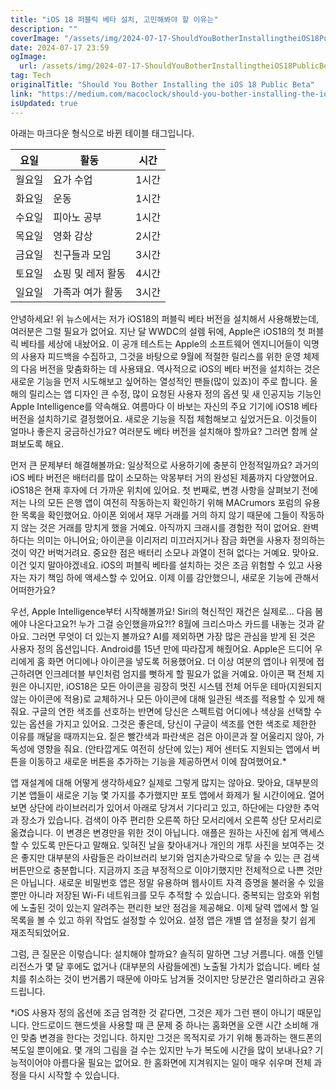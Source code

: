 ```yaml
---
title: "iOS 18 퍼블릭 베타 설치, 고민해봐야 할 이유는"
description: ""
coverImage: "/assets/img/2024-07-17-ShouldYouBotherInstallingtheiOS18PublicBeta_0.png"
date: 2024-07-17 23:59
ogImage: 
  url: /assets/img/2024-07-17-ShouldYouBotherInstallingtheiOS18PublicBeta_0.png
tag: Tech
originalTitle: "Should You Bother Installing the iOS 18 Public Beta"
link: "https://medium.com/macoclock/should-you-bother-installing-the-ios-18-public-beta-0db59dc3f40d"
isUpdated: true
---
```






아래는 마크다운 형식으로 바뀐 테이블 태그입니다.


| 요일  | 활동             | 시간   |
| ------|------------------|-------|
| 월요일 | 요가 수업        | 1시간 |
| 화요일 | 운동             | 1시간 |
| 수요일 | 피아노 공부      | 1시간 |
| 목요일 | 영화 감상        | 2시간 |
| 금요일 | 친구들과 모임    | 3시간 |
| 토요일 | 쇼핑 및 레저 활동 | 4시간 |
| 일요일 | 가족과 여가 활동 | 3시간 |


안녕하세요! 위 뉴스에서는 저가 iOS18의 퍼블릭 베타 버전을 설치해서 사용해봤는데, 여러분은 그럴 필요가 없어요. 지난 달 WWDC의 설렘 뒤에, Apple은 iOS18의 첫 퍼블릭 베타를 세상에 내놨어요. 이 공개 테스트는 Apple의 소프트웨어 엔지니어들이 익명의 사용자 피드백을 수집하고, 그것을 바탕으로 9월에 적절한 릴리스를 위한 운영 체제의 다음 버전을 맞춤화하는 데 사용돼요. 역사적으로 iOS의 베타 버전을 설치하는 것은 새로운 기능을 먼저 시도해보고 싶어하는 열성적인 팬들(많이 있죠)이 주로 합니다. 올해의 릴리스는 앱 디자인 큰 수정, 많이 요청된 사용자 정의 옵션 및 새 인공지능 기능인 Apple Intelligence를 약속해요. 여름마다 이 바보는 자신의 주요 기기에 iOS18 베타 버전을 설치하기로 결정했어요. 새로운 기능을 직접 체험해보고 싶었거든요. 이것들이 얼마나 좋은지 궁금하신가요? 여러분도 베타 버전을 설치해야 할까요? 그러면 함께 살펴보도록 해요.

먼저 큰 문제부터 해결해볼까요: 일상적으로 사용하기에 충분히 안정적일까요? 과거의 iOS 베타 버전은 배터리를 많이 소모하는 악몽부터 거의 완성된 제품까지 다양했어요. iOS18은 현재 후자에 더 가까운 위치에 있어요. 첫 번째로, 변경 사항을 살펴보기 전에 저는 나의 모든 은행 앱이 여전히 작동하는지 확인하기 위해 MACrumors 포럼의 유용한 목록을 확인했어요. 아이폰 외에서 재무 거래를 거의 하지 않기 때문에 그들이 작동하지 않는 것은 거래를 망치게 했을 거예요. 아직까지 크래시를 경험한 적이 없어요. 완벽하다는 의미는 아니어요; 아이콘을 이리저리 미끄러지거나 잠금 화면을 사용자 정의하는 것이 약간 버벅거려요. 중요한 점은 배터리 소모나 과열이 전혀 없다는 거예요. 맞아요. 이건 잊지 말아야겠네요. iOS의 퍼블릭 베타를 설치하는 것은 조금 위험할 수 있고 사용자는 자기 책임 하에 액세스할 수 있어요. 이제 이를 감안했으니, 새로운 기능에 관해서 어떠한가요?

우선, Apple Intelligence부터 시작해볼까요! Siri의 혁신적인 재건은 실제로... 다음 봄에야 나온다고요?! 누가 그걸 승인했을까요?!? 8월에 크리스마스 카드를 내놓는 것과 같아요. 그러면 무엇이 더 있는지 볼까요? AI를 제외하면 가장 많은 관심을 받게 된 것은 사용자 정의 옵션입니다. Android를 15년 만에 따라잡게 해줬어요. Apple은 드디어 우리에게 홈 화면 어디에나 아이콘을 넣도록 허용했어요. 더 이상 여분의 앱이나 위젯에 접근하려면 인크레더블 부인처럼 엄지를 뻣하게 할 필요가 없을 거예요. 아이콘 팩 전체 지원은 아니지만, iOS18은 모든 아이콘을 굉장히 멋진 시스템 전체 어두운 테마(지원되지 않는 아이콘에 적용)로 교체하거나 모든 아이콘에 대해 일관된 색조를 적용할 수 있게 해줘요. 구글의 연한 색조를 선호하는 반면에 당신은 스펙트럼 어디에나 색상을 선택할 수 있는 옵션을 가지고 있어요. 그것은 좋은데, 당신이 구글이 색조를 연한 색조로 제한한 이유를 깨달을 때까지는요. 짙은 빨간색과 파란색은 검은 아이콘과 잘 어울리지 않아, 가독성에 영향을 줘요. (안타깝게도 여전히 상단에 있는) 제어 센터도 지원되는 앱에서 버튼을 이동하고 새로운 버튼을 추가하는 기능을 제공하면서 이에 참여했어요.*


<div class="content-ad"></div>

앱 재설계에 대해 어떻게 생각하세요? 실제로 그렇게 많지는 않아요. 맞아요, 대부분의 기본 앱들이 새로운 기능 몇 가지를 추가했지만 포토 앱에서 화제가 될 시간이에요. 열어보면 상단에 라이브러리가 있어서 아래로 당겨서 기다리고 있고, 하단에는 다양한 추억과 장소가 있습니다. 검색이 아주 편리한 오른쪽 하단 모서리에서 오른쪽 상단 모서리로 옮겼습니다. 이 변경은 변경만을 위한 것이 아닙니다. 애플은 원하는 사진에 쉽게 액세스할 수 있도록 만든다고 말해요. 잊혀진 날을 찾아내거나 개인의 개투 사진을 보여주는 것은 좋지만 대부분의 사람들은 라이브러리 보기와 엄지손가락으로 닿을 수 있는 큰 검색 버튼만으로 충분합니다. 지금까지 조금 부정적으로 이야기했지만 전체적으로 나쁜 것만은 아닙니다. 새로운 비밀번호 앱은 정말 유용하며 웹사이트 자격 증명을 불러올 수 있을 뿐만 아니라 저장된 Wi-Fi 네트워크를 모두 추적할 수 있습니다. 중복되는 암호와 위험에 노출된 것이 있는지 알려주는 편리한 보안 점검을 제공해요. 이제 달력 앱에서 할 일 목록을 볼 수 있고 하위 작업도 설정할 수 있어요. 설정 앱은 개별 앱 설정을 찾기 쉽게 재조직되었어요.

그럼, 큰 질문은 이렇습니다: 설치해야 할까요? 솔직히 말하면 그냥 거름니다. 애플 인텔리전스가 몇 달 후에도 없거나 (대부분의 사람들에겐) 노출될 가치가 없습니다. 베타 설치를 취소하는 것이 번거롭기 때문에 아마도 남겨둘 것이지만 당분간은 멀리하라고 권유드립니다.

*iOS 사용자 정의 옵션에 조금 엄격한 것 같다면, 그것은 제가 그런 팬이 아니기 때문입니다. 안드로이드 핸드셋을 사용할 때 큰 문제 중 하나는 홈화면을 오랜 시간 소비해 개인 맞춤 변경을 한다는 것입니다. 하지만 그것은 목적지로 가기 위해 통과하는 핸드폰의 복도일 뿐이에요. 몇 개의 그림을 걸 수는 있지만 누가 복도에 시간을 많이 보내나요? 기능적이어야 아름다울 필요는 없어요. 한 홈화면에 지겨워지는 일이 매우 쉬우며 전체 과정을 다시 시작할 수 있습니다.
